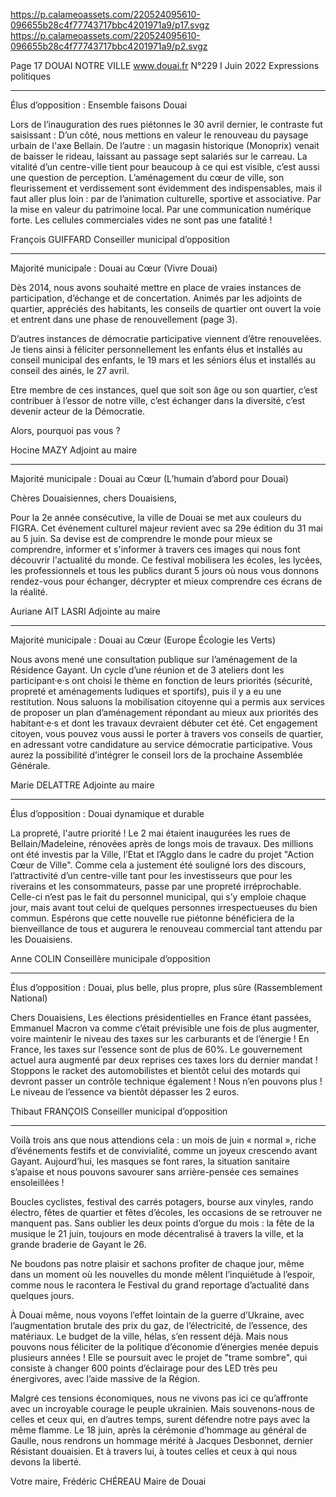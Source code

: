 https://p.calameoassets.com/220524095610-096655b28c4f77743717bbc4201971a9/p17.svgz
https://p.calameoassets.com/220524095610-096655b28c4f77743717bbc4201971a9/p2.svgz

Page  17
DOUAI NOTRE VILLE
www.douai.fr
N°229   I
Juin 2022
Expressions politiques

---

Élus d’opposition : Ensemble faisons Douai

Lors de l’inauguration des rues piétonnes le 30 avril dernier, le contraste fut saisissant : D’un côté, nous mettions en valeur le renouveau du paysage urbain de l'axe Bellain. De l’autre : un magasin historique (Monoprix) venait de baisser le rideau, laissant au passage sept salariés sur le carreau. La vitalité d’un centre-ville tient pour beaucoup à ce qui est visible, c’est aussi une question de perception. L’aménagement du cœur de ville, son fleurissement et verdissement sont évidemment des indispensables, mais il faut aller plus loin : par de l’animation culturelle, sportive et associative. Par la mise en valeur du patrimoine local. Par une communication numérique forte. Les cellules commerciales vides ne sont pas une fatalité !

François GUIFFARD
Conseiller municipal d’opposition

---

Majorité municipale : Douai au Cœur (Vivre Douai)

Dès 2014, nous avons souhaité mettre en place de vraies instances de participation, d’échange et de concertation. Animés par les adjoints de quartier, appréciés des habitants, les conseils de quartier ont ouvert la voie et entrent dans une phase de renouvellement (page 3).

D’autres instances de démocratie participative viennent d’être renouvelées. Je tiens ainsi à féliciter personnellement les enfants élus et installés au conseil municipal des enfants, le 19 mars et les séniors élus et installés au conseil des ainés, le 27 avril.

Etre membre de ces instances, quel que soit son âge ou son quartier, c’est contribuer à l’essor de notre ville, c’est échanger dans la diversité, c’est devenir acteur de la Démocratie.

Alors, pourquoi pas vous ?

Hocine MAZY
Adjoint au maire

---

Majorité municipale : Douai au Cœur (L’humain d’abord pour Douai)

Chères Douaisiennes, chers Douaisiens,

Pour la 2e année consécutive, la ville de Douai se met aux couleurs du FIGRA. Cet événement culturel majeur revient avec sa 29e édition du 31 mai au 5 juin. Sa devise est de comprendre le monde pour mieux se comprendre, informer et s'informer à travers ces images qui nous font découvrir l'actualité du monde. Ce festival mobilisera les écoles, les lycées, les professionnels et tous les publics durant 5 jours où nous vous donnons rendez-vous pour échanger, décrypter et mieux comprendre ces écrans de la réalité.

Auriane AIT LASRI
Adjointe au maire

---

Majorité municipale : Douai au Cœur (Europe Écologie les Verts)

Nous avons mené une consultation publique sur l’aménagement de la Résidence Gayant. Un cycle d’une réunion et de 3 ateliers dont les participant·e·s ont choisi le thème en fonction de leurs priorités (sécurité, propreté et aménagements ludiques et sportifs), puis il y a eu une restitution. Nous saluons la mobilisation citoyenne qui a permis aux services de proposer un plan d’aménagement répondant au mieux aux priorités des habitant·e·s et dont les travaux devraient débuter cet été.
Cet engagement citoyen, vous pouvez vous aussi le porter à travers vos conseils de quartier, en adressant votre candidature au service démocratie participative. Vous aurez la possibilité d’intégrer le conseil lors de la prochaine Assemblée Générale.

Marie DELATTRE
Adjointe au maire

---

Élus d’opposition : Douai dynamique et durable

La propreté, l'autre priorité !
Le 2 mai étaient inaugurées les rues de Bellain/Madeleine, rénovées après de longs mois de travaux. Des millions ont été investis par la Ville, l’Etat et l’Agglo dans le cadre du projet "Action Cœur de Ville". Comme cela a justement été souligné lors des discours, l’attractivité d’un centre-ville tant pour les investisseurs que pour les riverains et les consommateurs, passe par une propreté irréprochable. Celle-ci n’est pas le fait du personnel municipal, qui s’y emploie chaque jour, mais avant tout celui de quelques personnes irrespectueuses du bien commun.
Espérons que cette nouvelle rue piétonne bénéficiera de la bienveillance de tous et augurera le renouveau commercial tant attendu par les Douaisiens.

Anne COLIN
Conseillère municipale d’opposition

---

Élus d’opposition : Douai, plus belle, plus propre, plus sûre (Rassemblement National)

Chers Douaisiens, Les élections présidentielles en France étant passées, Emmanuel Macron va comme c’était prévisible une fois de plus augmenter, voire maintenir le niveau des taxes sur les carburants et de l’énergie !
En France, les taxes sur l’essence sont de plus de 60%. Le gouvernement actuel aura augmenté par deux reprises ces taxes lors du dernier mandat !
Stoppons le racket des automobilistes et bientôt celui des motards qui devront passer un contrôle technique également !
Nous n’en pouvons plus ! Le niveau de l’essence va bientôt dépasser les 2 euros.

Thibaut FRANÇOIS
Conseiller municipal d’opposition

---

Voilà trois ans que nous attendions cela : un mois de juin « normal », riche d’événements festifs et de convivialité, comme un joyeux crescendo avant Gayant. Aujourd’hui, les masques se font rares, la situation sanitaire s’apaise et nous pouvons savourer sans arrière-pensée ces semaines ensoleillées !

Boucles cyclistes, festival des carrés potagers, bourse aux vinyles, rando électro, fêtes de quartier et fêtes d’écoles, les occasions de se retrouver ne manquent pas. Sans oublier les deux points d’orgue du mois : la fête de la musique le 21 juin, toujours en mode décentralisé à travers la ville, et la grande braderie de Gayant le 26.

Ne boudons pas notre plaisir et sachons profiter de chaque jour, même dans un moment où les nouvelles du monde mêlent l’inquiétude à l’espoir, comme nous le racontera le Festival du grand reportage d’actualité dans quelques jours.

À Douai même, nous voyons l’effet lointain de la guerre d’Ukraine, avec l’augmentation brutale des prix du gaz, de l’électricité, de l’essence, des matériaux. Le budget de la ville, hélas, s’en ressent déjà. Mais nous pouvons nous féliciter de la politique d’économie d’énergies menée depuis plusieurs années ! Elle se poursuit avec le projet de "trame sombre", qui consiste à changer 600 points d’éclairage pour des LED très peu énergivores, avec l’aide massive de la Région.

Malgré ces tensions économiques, nous ne vivons pas ici ce qu’affronte avec un incroyable courage le peuple ukrainien. Mais souvenons-nous de celles et ceux qui, en d’autres temps, surent défendre notre pays avec la même flamme. Le 18 juin, après la cérémonie d’hommage au général de Gaulle, nous rendrons un hommage mérité à Jacques Desbonnet, dernier Résistant douaisien. Et à travers lui, à toutes celles et ceux à qui nous devons la liberté.

Votre maire,
Frédéric CHÉREAU
Maire de Douai
